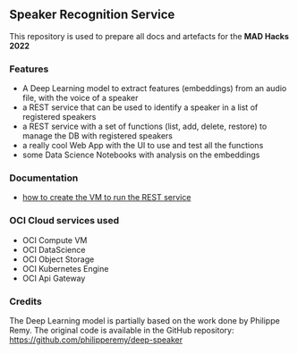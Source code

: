 ## Speaker Recognition Service
This repository is used to prepare all docs and artefacts for the **MAD Hacks 2022**

### Features
* A Deep Learning model to extract features (embeddings) from an audio file, with the voice of a speaker
* a REST service that can be used to identify a speaker in a list of registered speakers
* a REST service with a set of functions (list, add, delete, restore) to manage the DB with registered speakers
* a really cool Web App with the UI to use and test all the functions
* some Data Science Notebooks with analysis on the embeddings

### Documentation
* [how to create the VM to run the REST service](./vm-creation.md)

### OCI Cloud services used
* OCI Compute VM
* OCI DataScience
* OCI Object Storage
* OCI Kubernetes Engine
* OCI Api Gateway

### Credits
The Deep Learning model is partially based on the work done by Philippe Remy.
The original code is available in the GitHub repository: https://github.com/philipperemy/deep-speaker
